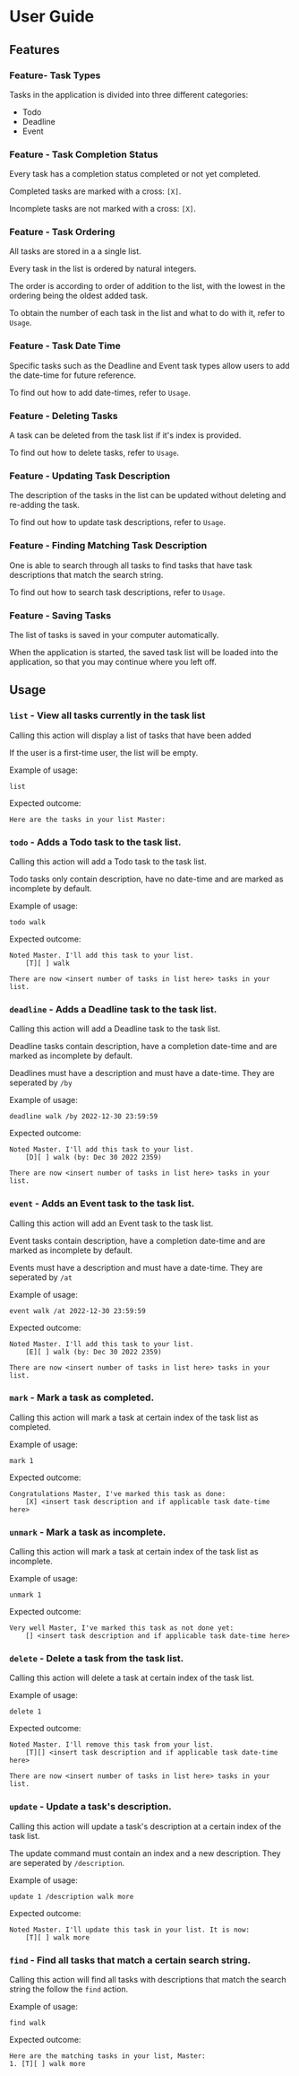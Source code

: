 # User Guide

## Features 

### Feature- Task Types

Tasks in the application is divided into three different categories:

- Todo
- Deadline
- Event

### Feature - Task Completion Status

Every task has a completion status completed or not yet completed.

Completed tasks are marked with a cross: `[X]`.

Incomplete tasks are not marked with a cross: `[X]`.

### Feature - Task Ordering

All tasks are stored in a a single list.

Every task in the list is ordered by natural integers.

The order is according to order of addition to the list, with the lowest in the ordering being the oldest added task.

To obtain the number of each task in the list and what to do with it, refer to `Usage`.

### Feature - Task Date Time

Specific tasks such as the Deadline and Event task types allow users to add the date-time for future reference.

To find out how to add date-times, refer to `Usage`.

### Feature - Deleting Tasks

A task can be deleted from the task list if it's index is provided.

To find out how to delete tasks, refer to `Usage`.

### Feature - Updating Task Description

The description of the tasks in the list can be updated without deleting and re-adding the task.

To find out how to update task descriptions, refer to `Usage`.

### Feature - Finding Matching Task Description

One is able to search through all tasks to find tasks that have task descriptions that match the search string.

To find out how to search task descriptions, refer to `Usage`.

### Feature - Saving Tasks

The list of tasks is saved in your computer automatically.

When the application is started, the saved task list will be loaded into the application, so that you may continue where you left off.

## Usage

### `list` - View all tasks currently in the task list

Calling this action will display a list of tasks that have been added

If the user is a first-time user, the list will be empty.

Example of usage: 

`list`

Expected outcome:

```
Here are the tasks in your list Master:
```

### `todo` - Adds a Todo task to the task list.

Calling this action will add a Todo task to the task list.

Todo tasks only contain description, have no date-time and are marked as incomplete by default.

Example of usage: 

`todo walk`

Expected outcome:

```
Noted Master. I'll add this task to your list.
    [T][ ] walk

There are now <insert number of tasks in list here> tasks in your list.
```

### `deadline` - Adds a Deadline task to the task list.

Calling this action will add a Deadline task to the task list.

Deadline tasks contain description, have a completion date-time and are marked as incomplete by default.

Deadlines must have a description and must have a date-time. They are seperated by `/by`

Example of usage: 

`deadline walk /by 2022-12-30 23:59:59`

Expected outcome:

```
Noted Master. I'll add this task to your list.
    [D][ ] walk (by: Dec 30 2022 2359)

There are now <insert number of tasks in list here> tasks in your list.
```

### `event` - Adds an Event task to the task list.

Calling this action will add an Event task to the task list.

Event tasks contain description, have a completion date-time and are marked as incomplete by default.

Events must have a description and must have a date-time. They are seperated by `/at`

Example of usage: 

`event walk /at 2022-12-30 23:59:59`

Expected outcome:

```
Noted Master. I'll add this task to your list.
    [E][ ] walk (by: Dec 30 2022 2359)

There are now <insert number of tasks in list here> tasks in your list.
```

### `mark` - Mark a task as completed.

Calling this action will mark a task at certain index of the task list as completed.

Example of usage:

`mark 1`

Expected outcome:

```
Congratulations Master, I've marked this task as done:
    [X] <insert task description and if applicable task date-time here>
```

### `unmark` - Mark a task as incomplete.

Calling this action will mark a task at certain index of the task list as incomplete.

Example of usage:

`unmark 1`

Expected outcome:

```
Very well Master, I've marked this task as not done yet:
    [] <insert task description and if applicable task date-time here>
```

### `delete` - Delete a task from the task list.

Calling this action will delete a task at certain index of the task list.

Example of usage:

`delete 1`

Expected outcome:

```
Noted Master. I'll remove this task from your list.
    [T][] <insert task description and if applicable task date-time here>
    
There are now <insert number of tasks in list here> tasks in your list.
```

### `update` - Update a task's description.

Calling this action will update a task's description at a certain index of the task list.

The update command must contain an index and a new description. They are seperated by `/description`.

Example of usage:

`update 1 /description walk more`

Expected outcome:

```
Noted Master. I'll update this task in your list. It is now:
    [T][ ] walk more
```
### `find` - Find all tasks that match a certain search string.

Calling this action will find all tasks with descriptions that match the search string the follow the `find` action.

Example of usage:

`find walk`

Expected outcome:

```
Here are the matching tasks in your list, Master:
1. [T][ ] walk more
```




